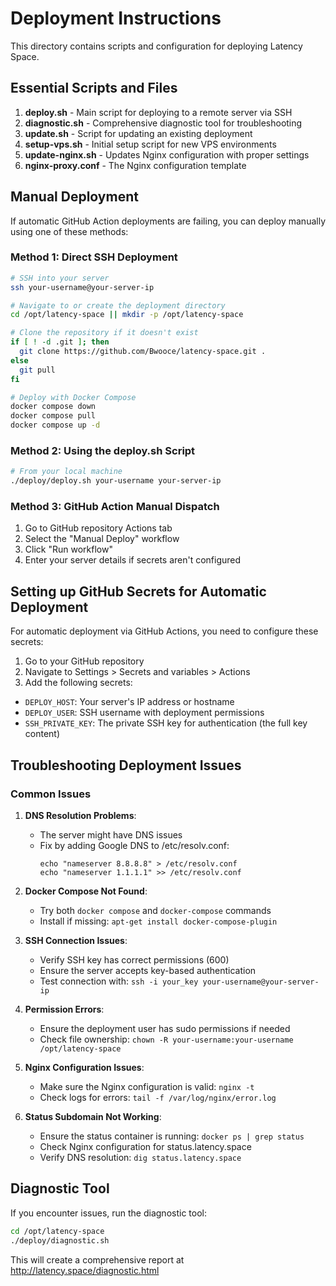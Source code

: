 # Deployment Instructions

This directory contains scripts and configuration for deploying Latency Space.

## Essential Scripts and Files

1. **deploy.sh** - Main script for deploying to a remote server via SSH
2. **diagnostic.sh** - Comprehensive diagnostic tool for troubleshooting
3. **update.sh** - Script for updating an existing deployment
4. **setup-vps.sh** - Initial setup script for new VPS environments
5. **update-nginx.sh** - Updates Nginx configuration with proper settings
6. **nginx-proxy.conf** - The Nginx configuration template

## Manual Deployment

If automatic GitHub Action deployments are failing, you can deploy manually using one of these methods:

### Method 1: Direct SSH Deployment

```bash
# SSH into your server
ssh your-username@your-server-ip

# Navigate to or create the deployment directory
cd /opt/latency-space || mkdir -p /opt/latency-space

# Clone the repository if it doesn't exist
if [ ! -d .git ]; then
  git clone https://github.com/Bwooce/latency-space.git .
else
  git pull
fi

# Deploy with Docker Compose
docker compose down
docker compose pull
docker compose up -d
```

### Method 2: Using the deploy.sh Script

```bash
# From your local machine
./deploy/deploy.sh your-username your-server-ip
```

### Method 3: GitHub Action Manual Dispatch

1. Go to GitHub repository Actions tab
2. Select the "Manual Deploy" workflow
3. Click "Run workflow"
4. Enter your server details if secrets aren't configured

## Setting up GitHub Secrets for Automatic Deployment

For automatic deployment via GitHub Actions, you need to configure these secrets:

1. Go to your GitHub repository
2. Navigate to Settings > Secrets and variables > Actions
3. Add the following secrets:

- `DEPLOY_HOST`: Your server's IP address or hostname
- `DEPLOY_USER`: SSH username with deployment permissions
- `SSH_PRIVATE_KEY`: The private SSH key for authentication (the full key content)

## Troubleshooting Deployment Issues

### Common Issues

1. **DNS Resolution Problems**:
   - The server might have DNS issues
   - Fix by adding Google DNS to /etc/resolv.conf:
     ```
     echo "nameserver 8.8.8.8" > /etc/resolv.conf
     echo "nameserver 1.1.1.1" >> /etc/resolv.conf
     ```

2. **Docker Compose Not Found**:
   - Try both `docker compose` and `docker-compose` commands
   - Install if missing: `apt-get install docker-compose-plugin`

3. **SSH Connection Issues**:
   - Verify SSH key has correct permissions (600)
   - Ensure the server accepts key-based authentication
   - Test connection with: `ssh -i your_key your-username@your-server-ip`

4. **Permission Errors**:
   - Ensure the deployment user has sudo permissions if needed
   - Check file ownership: `chown -R your-username:your-username /opt/latency-space`

5. **Nginx Configuration Issues**:
   - Make sure the Nginx configuration is valid: `nginx -t`
   - Check logs for errors: `tail -f /var/log/nginx/error.log`

6. **Status Subdomain Not Working**:
   - Ensure the status container is running: `docker ps | grep status`
   - Check Nginx configuration for status.latency.space
   - Verify DNS resolution: `dig status.latency.space`

## Diagnostic Tool

If you encounter issues, run the diagnostic tool:

```bash
cd /opt/latency-space
./deploy/diagnostic.sh
```

This will create a comprehensive report at http://latency.space/diagnostic.html
